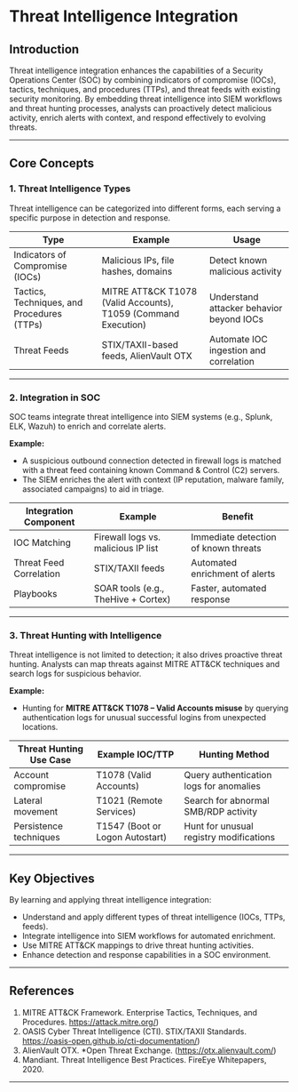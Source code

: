 # Threat Intelligence Integration  

## Introduction  
Threat intelligence integration enhances the capabilities of a Security Operations Center (SOC) by combining indicators of compromise (IOCs), tactics, techniques, and procedures (TTPs), and threat feeds with existing security monitoring. By embedding threat intelligence into SIEM workflows and threat hunting processes, analysts can proactively detect malicious activity, enrich alerts with context, and respond effectively to evolving threats.  

---

## Core Concepts  

### 1. Threat Intelligence Types  
Threat intelligence can be categorized into different forms, each serving a specific purpose in detection and response.  

| Type                                       | Example                                                        | Usage                                    |
|--------------------------------------------|----------------------------------------------------------------|------------------------------------------|
| Indicators of Compromise (IOCs)            | Malicious IPs, file hashes, domains                            | Detect known malicious activity          |
| Tactics, Techniques, and Procedures (TTPs) | MITRE ATT&CK T1078 (Valid Accounts), T1059 (Command Execution) | Understand attacker behavior beyond IOCs |
| Threat Feeds                               | STIX/TAXII-based feeds, AlienVault OTX                         | Automate IOC ingestion and correlation   |

---

### 2. Integration in SOC  
SOC teams integrate threat intelligence into SIEM systems (e.g., Splunk, ELK, Wazuh) to enrich and correlate alerts.  

**Example:**  
- A suspicious outbound connection detected in firewall logs is matched with a threat feed containing known Command & Control (C2) servers.  
- The SIEM enriches the alert with context (IP reputation, malware family, associated campaigns) to aid in triage.  

| Integration Component   | Example                             | Benefit                              |
|-------------------------|-------------------------------------|--------------------------------------|
| IOC Matching            | Firewall logs vs. malicious IP list | Immediate detection of known threats |
| Threat Feed Correlation | STIX/TAXII feeds                    | Automated enrichment of alerts       |
| Playbooks               | SOAR tools (e.g., TheHive + Cortex) | Faster, automated response           |

---

### 3. Threat Hunting with Intelligence  
Threat intelligence is not limited to detection; it also drives proactive threat hunting. Analysts can map threats against MITRE ATT&CK techniques and search logs for suspicious behavior.  

**Example:**  
- Hunting for **MITRE ATT&CK T1078 – Valid Accounts misuse** by querying authentication logs for unusual successful logins from unexpected locations.  

| Threat Hunting Use Case  | Example IOC/TTP                 | Hunting Method                          |
|--------------------------|---------------------------------|-----------------------------------------|
| Account compromise       | T1078 (Valid Accounts)          | Query authentication logs for anomalies |
| Lateral movement         | T1021 (Remote Services)         | Search for abnormal SMB/RDP activity    |
| Persistence techniques   | T1547 (Boot or Logon Autostart) | Hunt for unusual registry modifications |

---

## Key Objectives  
By learning and applying threat intelligence integration:  
- Understand and apply different types of threat intelligence (IOCs, TTPs, feeds).  
- Integrate intelligence into SIEM workflows for automated enrichment.  
- Use MITRE ATT&CK mappings to drive threat hunting activities.  
- Enhance detection and response capabilities in a SOC environment.  

---

## References  
1. MITRE ATT&CK Framework. Enterprise Tactics, Techniques, and Procedures. https://attack.mitre.org/)  
2. OASIS Cyber Threat Intelligence (CTI). STIX/TAXII Standards. https://oasis-open.github.io/cti-documentation/)  
3. AlienVault OTX. *Open Threat Exchange. (https://otx.alienvault.com/)  
4. Mandiant. Threat Intelligence Best Practices. FireEye Whitepapers, 2020.  

---
